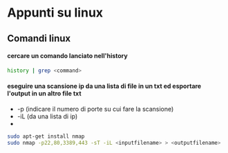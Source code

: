 # Appunti su linux

## Comandi linux

####  cercare un comando lanciato nell'history

```bash
history | grep <command>
```

#### eseguire una scansione ip da una lista di file in un txt ed esportare l'output in un altro file txt

- -p (indicare il numero di porte su cui fare la scansione)
- -iL (da una lista di ip)
- 

```bash
sudo apt-get install nmap
sudo nmap -p22,80,3389,443 -sT -iL <inputfilename> > <outputfilename>
```
